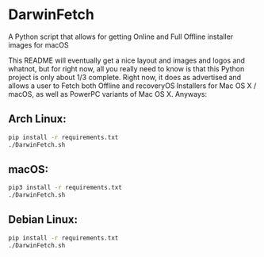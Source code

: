 # DarwinFetch
A Python script that allows for getting Online and Full Offline installer images for macOS

This README will eventually get a nice layout and images and logos and whatnot, but for right now, all you really need to know is that this Python project is only about 1/3 complete. Right now, it does as advertised and allows a user to Fetch both Offline and recoveryOS Installers for Mac OS X / macOS, as well as PowerPC variants of Mac OS X. Anyways:

<h2>Arch Linux:</h2>

```bash
pip install -r requirements.txt
./DarwinFetch.sh
```

<h2>macOS:</h2>

```bash
pip3 install -r requirements.txt
./DarwinFetch.sh
```

<h2>Debian Linux:</h2>

```bash
pip install -r requirements.txt
./DarwinFetch.sh
```